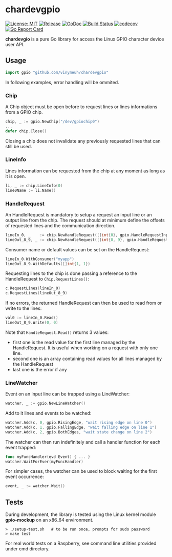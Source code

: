 # chardevgpio

[![License: MIT](https://img.shields.io/badge/License-MIT-blue.svg)](https://opensource.org/licenses/MIT)
[![Release](https://img.shields.io/github/release/vinymeuh/chardevgpio.svg)](https://github.com/vinymeuh/chardevgpio/releases/latest)
[![GoDoc](https://godoc.org/github.com/vinymeuh/chardevgpio?status.svg)](https://godoc.org/github.com/vinymeuh/chardevgpio)
[![Build Status](https://travis-ci.org/vinymeuh/chardevgpio.svg?branch=master)](https://travis-ci.org/vinymeuh/chardevgpio)
[![codecov](https://codecov.io/gh/vinymeuh/chardevgpio/branch/master/graph/badge.svg)](https://codecov.io/gh/vinymeuh/chardevgpio)
[![Go Report Card](https://goreportcard.com/badge/github.com/vinymeuh/chardevgpio)](https://goreportcard.com/report/github.com/vinymeuh/chardevgpio)

**chardevgio** is a pure Go library for access the Linux GPIO character device user API.

## Usage

```go
import gpio "github.com/vinymeuh/chardevgpio"
```

In following examples, error handling will be ommited.

### Chip

A Chip object must be open before to request lines or lines informations from a GPIO chip.

```go
chip, _ := gpio.NewChip("/dev/gpiochip0")
...
defer chip.Close()
```

Closing a chip does not invalidate any previously requested lines that can still be used.

### LineInfo

Lines information can be requested from the chip at any moment as long as it is open.

```go
li, _ := chip.LineInfo(0)
line0Name := li.Name()
```

### HandleRequest

An HandleRequest is mandatory to setup a request an input line or an output line from the chip. The request should at minimum define the offsets of requested lines and the communication direction.

```go
lineIn_0, _    := chip.NewHandleRequest([]int{0}, gpio.HandleRequestInput)
lineOut_8_9, _ := chip.NewHandleRequest([]int{8, 9}, gpio.HandleRequestOutput)
```

Consumer name or default values can be set on the HandleRequest:

```go
lineIn_0.WithConsumer("myapp")
lineOut_8_9.WithDefaults([]int{1, 1})
```

Requesting lines to the chip is done passing a reference to the HandleRequest to ```Chip.RequestLines()```:

```go
c.RequestLines(lineIn_0)
c.RequestLines(lineOut_8_9) 
```

If no errors, the returned HandleRequest can then be used to read from or write to the lines:

```go
val0 := lineIn_0.Read()
lineOut_8_9.Write(0, 0)
```

Note that ```HandleRequest.Read()``` returns 3 values:

* first one is the read value for the first line managed by the HandleRequest. It is useful when working on a request with only one line.
* second one is an array containing read values for all lines managed by the HandleRequest
* last one is the error if any

### LineWatcher

Event on an input line can be trapped using a LineWatcher:

```go
watcher, _ := gpio.NewLineWatcher()
```

Add to it lines and events to be watched:

```go
watcher.Add(c, 0, gpio.RisingEdge, "wait rising edge on line 0")
watcher.Add(c, 1, gpio.FallingEdge, "wait falling edge on line 1")
watcher.Add(c, 2, gpio.BothEdges, "wait state change on line 2")
```

The watcher can then run indefinitely and call a handler function for each event trapped:

```go
func myFuncHandler(evd Event) { ... }
watcher.WaitForEver(myFuncHandler)
```

For simpler cases, the watcher can be used to block waiting for the first event occurrence:

```go
event, _ := watcher.Wait()
```

## Tests

During development, the library is tested using the Linux kernel module **gpio-mockup** on an x86_64 environment.

```
> ./setup-test.sh   # to be run once, prompts for sudo password
> make test
```

For real world tests on a Raspberry, see command line utilities provided under cmd directory.
